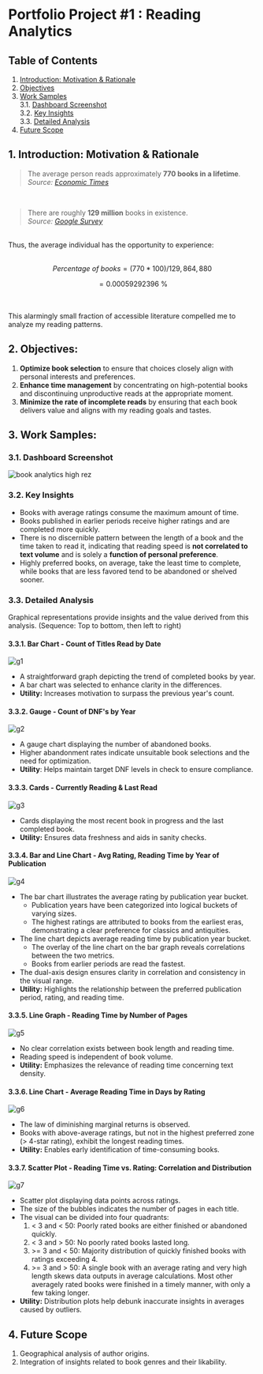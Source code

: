 # Portfolio Project #1 : Reading Analytics  
## Table of Contents

1. [Introduction: Motivation & Rationale](https://github.com/sdspot2034/reading-analytics/blob/main/README.md#1-introduction-motivation--rationale)
2. [Objectives](https://github.com/sdspot2034/reading-analytics/blob/main/README.md#2-objectives)
3. [Work Samples](https://github.com/sdspot2034/reading-analytics/blob/main/README.md#3-work-samples)  
  3.1. [Dashboard Screenshot](https://github.com/sdspot2034/reading-analytics/blob/main/README.md#31-dashboard-screenshot)  
  3.2. [Key Insights](https://github.com/sdspot2034/reading-analytics/blob/main/README.md#32-key-insights)  
  3.3. [Detailed Analysis](https://github.com/sdspot2034/reading-analytics/blob/main/README.md#33-detailed-analysis)
4. [Future Scope](https://github.com/sdspot2034/reading-analytics/blob/main/README.md#4-future-scope)

## 1. Introduction: Motivation & Rationale  
> The average person reads approximately **770 books in a lifetime**.  
_Source: [Economic Times](https://www.economist.com/graphic-detail/2023/12/22/how-many-books-will-you-read-before-you-die)_

<br>

> There are roughly **129 million** books in existence.  
_Source: [Google Survey](https://booksearch.blogspot.com/2010/08/books-of-world-stand-up-and-be-counted.html)_

<br>
Thus, the average individual has the opportunity to experience:
<br> <br>

```math
Percentage\ of\ books = (770 * 100) / 129,864,880
```
```math
= 0.00059292396 \ \%
```
<br> <br>
This alarmingly small fraction of accessible literature compelled me to analyze my reading patterns.  
## 2. Objectives:
1. **Optimize book selection** to ensure that choices closely align with personal interests and preferences.
2. **Enhance time management** by concentrating on high-potential books and discontinuing unproductive reads at the appropriate moment.
3. **Minimize the rate of incomplete reads** by ensuring that each book delivers value and aligns with my reading goals and tastes.

## 3. Work Samples:
### 3.1. Dashboard Screenshot
![book analytics high rez](https://github.com/user-attachments/assets/fbc0af80-d229-4130-ba17-f18b6ecd5022)

### 3.2. Key Insights
- Books with average ratings consume the maximum amount of time.
- Books published in earlier periods receive higher ratings and are completed more quickly.
- There is no discernible pattern between the length of a book and the time taken to read it, indicating that reading speed is **not correlated to text volume** and is solely a **function of personal preference**.
- Highly preferred books, on average, take the least time to complete, while books that are less favored tend to be abandoned or shelved sooner.

### 3.3. Detailed Analysis
Graphical representations provide insights and the value derived from this analysis. (Sequence: Top to bottom, then left to right)
#### 3.3.1. Bar Chart - Count of Titles Read by Date
![g1](https://github.com/user-attachments/assets/34c7b60f-f4b7-4e0c-9fe9-978a3c731efe)
- A straightforward graph depicting the trend of completed books by year.
- A bar chart was selected to enhance clarity in the differences.
- **Utility:** Increases motivation to surpass the previous year's count.

#### 3.3.2. Gauge - Count of DNF's by Year
![g2](https://github.com/user-attachments/assets/cfd651a1-0e39-41a1-9631-31789fda2845)
- A gauge chart displaying the number of abandoned books.
- Higher abandonment rates indicate unsuitable book selections and the need for optimization.
- **Utility**: Helps maintain target DNF levels in check to ensure compliance.

#### 3.3.3. Cards - Currently Reading & Last Read
![g3](https://github.com/user-attachments/assets/52e6d8df-644a-46da-9903-832139212fae)
- Cards displaying the most recent book in progress and the last completed book.
- **Utility:** Ensures data freshness and aids in sanity checks.

#### 3.3.4. Bar and Line Chart - Avg Rating, Reading Time by Year of Publication
![g4](https://github.com/user-attachments/assets/df77099e-7b71-4021-835e-15404b983da4)
- The bar chart illustrates the average rating by publication year bucket.
  - Publication years have been categorized into logical buckets of varying sizes.
  - The highest ratings are attributed to books from the earliest eras, demonstrating a clear preference for classics and antiquities.
- The line chart depicts average reading time by publication year bucket.
  - The overlay of the line chart on the bar graph reveals correlations between the two metrics.
  - Books from earlier periods are read the fastest.
- The dual-axis design ensures clarity in correlation and consistency in the visual range.
- **Utility:** Highlights the relationship between the preferred publication period, rating, and reading time.

#### 3.3.5. Line Graph - Reading Time by Number of Pages
![g5](https://github.com/user-attachments/assets/1a57c3bd-8c10-4e70-ae77-96a12aea8cf5)
- No clear correlation exists between book length and reading time.
- Reading speed is independent of book volume.
- **Utility:** Emphasizes the relevance of reading time concerning text density.

#### 3.3.6. Line Chart - Average Reading Time in Days by Rating
![g6](https://github.com/user-attachments/assets/d9786e33-0c2c-4ba7-b4bc-581731518ff4)
- The law of diminishing marginal returns is observed.
- Books with above-average ratings, but not in the highest preferred zone (> 4-star rating), exhibit the longest reading times.
- **Utility:** Enables early identification of time-consuming books.

#### 3.3.7. Scatter Plot - Reading Time vs. Rating: Correlation and Distribution
![g7](https://github.com/user-attachments/assets/b3823a0e-64da-44d8-a271-e5d536941ccc)
- Scatter plot displaying data points across ratings.
- The size of the bubbles indicates the number of pages in each title.
- The visual can be divided into four quadrants:
  1. < 3 and < 50: Poorly rated books are either finished or abandoned quickly.
  2. < 3 and > 50: No poorly rated books lasted long.
  3. <span>>=</span> 3 and < 50: Majority distribution of quickly finished books with ratings exceeding 4.
  4. <span>>=</span> 3 and > 50: A single book with an average rating and very high length skews data outputs in average calculations. Most other averagely rated books were finished in a timely manner, with only a few taking longer.
- **Utility:** Distribution plots help debunk inaccurate insights in averages caused by outliers.

## 4. Future Scope
1. Geographical analysis of author origins.
2. Integration of insights related to book genres and their likability.
